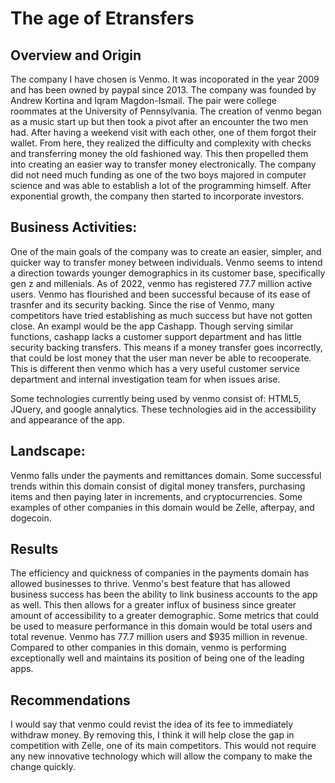 # The age of Etransfers

## Overview and Origin

The company I have chosen is Venmo. It was incoporated in the year 2009 and has been owned by paypal since 2013. The company was founded by Andrew Kortina and Iqram Magdon-Ismail. The pair were college roommates at the University of Pennsylvania. The creation of venmo began as a music start up but then took a pivot after an encounter the two men had. After having a weekend visit with each other, one of them forgot their wallet. From here, they realized the difficulty and complexity with checks and transferring money the old fashioned way. This then propelled them into creating an easier way to transfer money electronically. The company did not need much funding as one of the two boys majored in computer science and was able to establish a lot of the programming himself. After exponential growth, the company then started to incorporate investors.


## Business Activities:

One of the main goals of the company was to create an easier, simpler, and quicker way to transfer money between individuals. Venmo seems to intend a direction towards younger demographics in its customer base, specifically gen z and millenials. As of 2022, venmo has registered 77.7 million active users. Venmo has flourished and been successful because of its ease of trasnfer and its security backing. Since the rise of Venmo, many competitors have tried establishing as much success but have not gotten close. An exampl would be the app Cashapp. Though serving similar functions, cashapp lacks a customer support department and has little security backing transfers. This means if a money transfer goes incorrectly, that could be lost money that the user man never be able to recooperate. This is different then venmo which has a very useful customer service department and internal investigation team for when issues arise. 

Some technologies currently being used by venmo consist of: HTML5, JQuery, and google annalytics. These technologies aid in the accessibility and appearance of the app.

## Landscape:

Venmo falls under the payments and remittances domain. Some successful trends within this domain consist of digital money transfers, purchasing items and then paying later in increments, and cryptocurrencies. Some examples of other companies in this domain would be Zelle, afterpay, and dogecoin. 

## Results

The efficiency and quickness of companies in the payments domain has allowed businesses to thrive. Venmo's best feature that has allowed business success has been the ability to link business accounts to the app as well. This then allows for a greater influx of business since greater amount of accessibility to a greater demographic. Some metrics that could be used to measure performance in this domain would be total users and total revenue. Venmo has 77.7 million users and $935 million in revenue. Compared to other companies in this domain, venmo is performing exceptionally well and maintains its position of being one of the leading apps. 

## Recommendations
I would say that venmo could revist the idea of its fee to immediately withdraw money. By removing this, I think it will help close the gap in competition with Zelle, one of its main competitors. This would not require any new innovative technology which will allow the company to make the change quickly.
